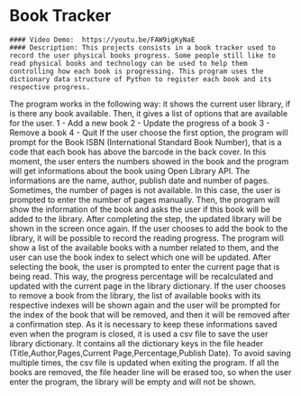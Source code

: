 # Book Tracker
    #### Video Demo:  https://youtu.be/FAW9igKyNaE
    #### Description: This projects consists in a book tracker used to record the user physical books progress. Some people still like to read physical books and technology can be used to help them controlling how each book is progressing. This program uses the dictionary data structure of Python to register each book and its respective progress.
The program works in the following way: it shows the current user library, if is there any book available. Then, it gives a list of options that are available for the user.
1 - Add a new book
2 - Update the progress of a book
3 - Remove a book
4 - Quit
If the user choose the first option, the program will prompt for the Book ISBN (International Standard Book Number), that is a code that each book has above the barcode in the back cover. In this moment, the user enters the numbers showed in the book and the program will get informations about the book using Open Library API. The informations are the name, author, publish date and number of pages. Sometimes, the number of pages is not available. In this case, the user is prompted to enter the number of pages manually. Then, the program will show the information of the book and asks the user if this book will be added to the library. After completing the step, the updated library will be shown in the screen once again.
If the user chooses to add the book to the library, it will be possible to record the reading progress. The program will show a list of the available books with a number related to them, and the user can use the book index to select which one will be updated. After selecting the book, the user is prompted to enter the current page that is being read. This way, the progress percentage will be recalculated and updated with the current page in the library dictionary.
If the user chooses to remove a book from the library, the list of available books with its respective indexes will be shown again and the user will be prompted for the index of the book that will be removed, and then it will be removed after a confirmation step.
As it is necessary to keep these informations saved even when the program is closed, it is used a csv file to save the user library dictionary. It contains all the dictionary keys in the file header (Title,Author,Pages,Current Page,Percentage,Publish Date). To avoid saving multiple times, the csv file is updated when exiting the program. If all the books are removed, the file header line will be erased too, so when the user enter the program, the library will be empty and will not be shown.